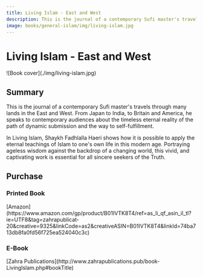 ```yaml
---
title: Living Islam - East and West
description: This is the journal of a contemporary Sufi master's travels through many lands in the East and West. From Japan to India, to Britain and America, he speaks to contemporary audiences about the timeless eternal reality of the path of dynamic submission and the way to self-fulfillment.
image: books/general-islam/img/living-islam.jpg
---
```


# Living Islam - East and West

<div markdown="1" class="cover-image">
![Book cover](./img/living-islam.jpg)
</div>

## Summary

This is the journal of a contemporary Sufi master's travels through many lands in the East and West. From Japan to India, to Britain and America, he speaks to contemporary audiences about the timeless eternal reality of the path of dynamic submission and the way to self-fulfillment.

In Living Islam, Shaykh Fadhlalla Haeri shows how it is possible to apply the eternal teachings of Islam to one's own life in this modern age. Portraying ageless wisdom against the backdrop of a changing world, this vivid, and captivating work is essential for all sincere seekers of the Truth.

## Purchase

### Printed Book

<div markdown="3" class="purchase-link">
[Amazon](https://www.amazon.com/gp/product/B01IVTK8T4/ref=as_li_qf_asin_il_tl?ie=UTF8&tag=zahrapublicat-20&creative=9325&linkCode=as2&creativeASIN=B01IVTK8T4&linkId=74ba713db8fa0fd56f725ea524040c3c)
</div>

### E-Book

<div markdown="3" class="purchase-link">
[Zahra Publications](http://www.zahrapublications.pub/book-LivingIslam.php#bookTitle)
</div>